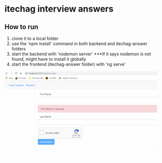 # itechag interview answers

## How to run
1. clone it to a local folder
2. use the 'npm install' command in both backend and itechag-answer folders
3. start the backend with 'nodemon server' ***If it says nodemon is not found, might have to install it globally
4. start the frontend (itechag-answer folder) with 'ng serve'

![](Preview.gif)
